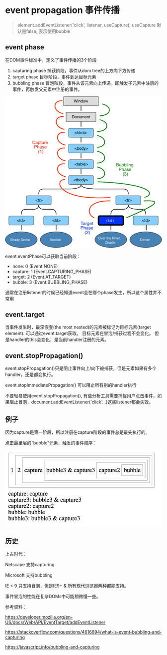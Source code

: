 # event propagation 事件传播

>  element.addEventListener('click', listener, useCapture);
useCapture 默认是false, 表示使用bubble

## event phase

在DOM事件标准中，定义了事件传播的3个阶段

1. capturing phase 捕获阶段，事件从dom tree的上方向下方传递
2. target phase 目标阶段，事件到达目标元素
3. bubbling phase 冒泡阶段，事件从该元素向上传递。即触发子元素中注册的事件，再触发父元素中注册的事件。

![event_phase](/assets/article_images/2018/event_phase.png)

event.eventPhase可以获取当前阶段：
* none: 0 (Event.NONE)
* capture: 1 (Event.CAPTURING_PHASE)
* target: 2 (Event.AT_TARGET)
* bubble: 3 (Event.BUBBLING_PHASE)

通常在注册listener的时候已经知道event会在哪个phase发生，所以这个属性并不常用

## event.target

当事件发生时，最深嵌套(the most nested)的元素被标记为目标元素(target element). 可以通过event.target获取。
目标元素在冒泡/捕获过程不会变化。
但是handler的this会变化，是当前handler注册的元素。

## event.stopPropagation()

event.stopPropagation()只是阻止事件向上/向下被捕获，但是元素如果有多个handler，还是都会执行。

event.stopImmediatePropagation() 可以阻止所有别的handler执行

不要轻易使用event.stopPropagation(), 有些分析工具需要捕捉用户点击事件，如果阻止冒泡，document.addEventListener('click'…)这些listener都会失效。

## 例子

因为capture是第一阶段，所以注册在capture阶段的事件总是最先执行的。

点击最里层的“bubble”元素，触发的事件顺序：

![event_bubble_example](/assets/article_images/2018/event_bubble_example.jpg) 

## 历史

上古时代：

Netscape 支持capturing

Microsoft 支持bubbling

IE < 9 只支持冒泡，但是IE9+ & 所有现代浏览器两种都能支持。

事件冒泡的性能在复杂DOMs中可能稍微慢一些。

参考资料：

https://developer.mozilla.org/en-US/docs/Web/API/EventTarget/addEventListener

https://stackoverflow.com/questions/4616694/what-is-event-bubbling-and-capturing

https://javascript.info/bubbling-and-capturing